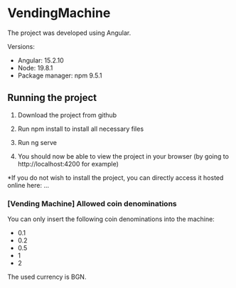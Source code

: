 # VendingMachine

The project was developed using Angular.

Versions:
- Angular: 15.2.10
- Node: 19.8.1
- Package manager: npm 9.5.1

## Running the project 

1. Download the project from github

2. Run npm install to install all necessary files

3. Run ng serve

4. You should now be able to view the project in your browser (by going to http://localhost:4200 for example)

*If you do not wish to install the project, you can directly access it hosted online here: ...

### [Vending Machine] Allowed coin denominations

You can only insert the following coin denominations into the machine:
* 0.1
* 0.2
* 0.5
* 1
* 2

The used currency is BGN.
